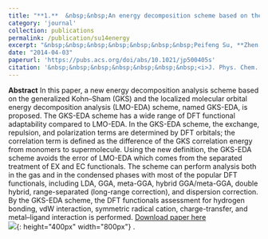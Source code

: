 ```yaml
---
title: "**1.**  &nbsp;&nbsp;An energy decomposition scheme based on the generalized Kohn-Sham Scheme"
category: 'journal'
collection: publications
permalink: /publication/su14energy
excerpt: "&nbsp;&nbsp;&nbsp;&nbsp;&nbsp;&nbsp;&nbsp;Peifeng Su, **Zhen Jiang**, Zuochang Chen, and Wei Wu"
date: "2014-04-03"
paperurl: 'https://pubs.acs.org/doi/abs/10.1021/jp500405s'
citation: '&nbsp;&nbsp;&nbsp;&nbsp;&nbsp;&nbsp;&nbsp;<i>J. Phys. Chem. A</i> 118 (13), 2531–2542 (2014)'
---
```

**Abstract** In this paper, a new energy decomposition analysis scheme based on the generalized Kohn–Sham (GKS) and the localized molecular orbital energy decomposition analysis (LMO-EDA) scheme, named GKS-EDA, is proposed. The GKS-EDA scheme has a wide range of DFT functional adaptability compared to LMO-EDA. In the GKS-EDA scheme, the exchange, repulsion, and polarization terms are determined by DFT orbitals; the correlation term is defined as the difference of the GKS correlation energy from monomers to supermolecule. Using the new definition, the GKS-EDA scheme avoids the error of LMO-EDA which comes from the separated treatment of EX and EC functionals. The scheme can perform analysis both in the gas and in the condensed phases with most of the popular DFT functionals, including LDA, GGA, meta-GGA, hybrid GGA/meta-GGA, double hybrid, range-separated (long-range correction), and dispersion correction. By the GKS-EDA scheme, the DFT functionals assessment for hydrogen bonding, vdW interaction, symmetric radical cation, charge-transfer, and metal–ligand interaction is performed.
[Download paper here](https://github.com/ZhenJiang16/personal/tree/master/files/su14energy.pdf)
<br/>![]({{site.baseurl}}/images/su14energy.gif){: height="400px" width="800px"} .
